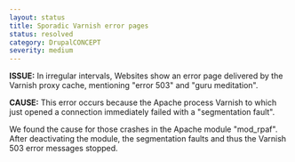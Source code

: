 ```yaml
---
layout: status
title: Sporadic Varnish error pages
status: resolved
category: DrupalCONCEPT
severity: medium
---
```

<p><strong>ISSUE:</strong> In irregular intervals, Websites show an error page delivered by the Varnish proxy cache, mentioning "error 503" and "guru meditation".</p>
<p><strong>CAUSE:</strong> This error occurs because the Apache process Varnish to which just opened a connection immediately failed with a "segmentation fault".</p>
<p>We found the cause for those crashes in the Apache module "mod_rpaf". After deactivating the module, the segmentation faults and thus the Varnish 503 error messages stopped.</p>
